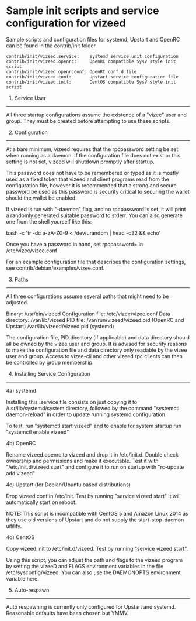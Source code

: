 Sample init scripts and service configuration for vizeed
==========================================================

Sample scripts and configuration files for systemd, Upstart and OpenRC
can be found in the contrib/init folder.

    contrib/init/vizeed.service:    systemd service unit configuration
    contrib/init/vizeed.openrc:     OpenRC compatible SysV style init script
    contrib/init/vizeed.openrcconf: OpenRC conf.d file
    contrib/init/vizeed.conf:       Upstart service configuration file
    contrib/init/vizeed.init:       CentOS compatible SysV style init script

1. Service User
---------------------------------

All three startup configurations assume the existence of a "vizee" user
and group.  They must be created before attempting to use these scripts.

2. Configuration
---------------------------------

At a bare minimum, vizeed requires that the rpcpassword setting be set
when running as a daemon.  If the configuration file does not exist or this
setting is not set, vizeed will shutdown promptly after startup.

This password does not have to be remembered or typed as it is mostly used
as a fixed token that vizeed and client programs read from the configuration
file, however it is recommended that a strong and secure password be used
as this password is security critical to securing the wallet should the
wallet be enabled.

If vizeed is run with "-daemon" flag, and no rpcpassword is set, it will
print a randomly generated suitable password to stderr.  You can also
generate one from the shell yourself like this:

bash -c 'tr -dc a-zA-Z0-9 < /dev/urandom | head -c32 && echo'

Once you have a password in hand, set rpcpassword= in /etc/vizee/vizee.conf

For an example configuration file that describes the configuration settings,
see contrib/debian/examples/vizee.conf.

3. Paths
---------------------------------

All three configurations assume several paths that might need to be adjusted.

Binary:              /usr/bin/vizeed
Configuration file:  /etc/vizee/vizee.conf
Data directory:      /var/lib/vizeed
PID file:            /var/run/vizeed/vizeed.pid (OpenRC and Upstart)
                     /var/lib/vizeed/vizeed.pid (systemd)

The configuration file, PID directory (if applicable) and data directory
should all be owned by the vizee user and group.  It is advised for security
reasons to make the configuration file and data directory only readable by the
vizee user and group.  Access to vizee-cli and other vizeed rpc clients
can then be controlled by group membership.

4. Installing Service Configuration
-----------------------------------

4a) systemd

Installing this .service file consists on just copying it to
/usr/lib/systemd/system directory, followed by the command
"systemctl daemon-reload" in order to update running systemd configuration.

To test, run "systemctl start vizeed" and to enable for system startup run
"systemctl enable vizeed"

4b) OpenRC

Rename vizeed.openrc to vizeed and drop it in /etc/init.d.  Double
check ownership and permissions and make it executable.  Test it with
"/etc/init.d/vizeed start" and configure it to run on startup with
"rc-update add vizeed"

4c) Upstart (for Debian/Ubuntu based distributions)

Drop vizeed.conf in /etc/init.  Test by running "service vizeed start"
it will automatically start on reboot.

NOTE: This script is incompatible with CentOS 5 and Amazon Linux 2014 as they
use old versions of Upstart and do not supply the start-stop-daemon uitility.

4d) CentOS

Copy vizeed.init to /etc/init.d/vizeed. Test by running "service vizeed start".

Using this script, you can adjust the path and flags to the vizeed program by
setting the vizeeD and FLAGS environment variables in the file
/etc/sysconfig/vizeed. You can also use the DAEMONOPTS environment variable here.

5. Auto-respawn
-----------------------------------

Auto respawning is currently only configured for Upstart and systemd.
Reasonable defaults have been chosen but YMMV.
